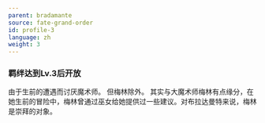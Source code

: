 ```yaml
---
parent: bradamante
source: fate-grand-order
id: profile-3
language: zh
weight: 3
---
```


### 羁绊达到Lv.3后开放

由于生前的遭遇而讨厌魔术师。
但梅林除外。
其实与大魔术师梅林有点缘分，在她生前的冒险中，梅林曾通过巫女给她提供过一些建议。对布拉达曼特来说，梅林是崇拜的对象。
